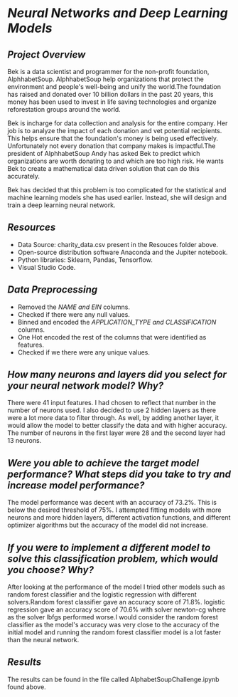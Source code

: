 # *Neural Networks and Deep Learning Models*

## *Project Overview*

Bek is a data scientist and programmer for the non-profit foundation, AlphhabetSoup. AlphhabetSoup help organizations that protect the environment and people's well-being and unify the world.The foundation has raised and donated over 10 billion dollars in the past 20 years, this money has been used to invest in life saving technologies and organize reforestation groups around the world.

Bek is incharge for data collection and analysis for the entire company. Her job is to analyze the impact of each donation and vet potential recipients. This helps ensure that the foundation's money is being used effectively. Unfortunately not every donation that company makes is impactful.The president of AlphhabetSoup Andy has asked Bek to predict which organizations are worth donating to and which are too high risk. He wants Bek to create a mathematical data driven solution that can do this accurately.

Bek has decided that this problem is too complicated for the statistical and machine learning models she has used earlier. Instead, she will design and train a deep learning neural network.

## *Resources*

* Data Source: charity_data.csv present in the      Resouces folder above.
* Open-source distribution software Anaconda and the Jupiter notebook.
* Python libraries: Sklearn, Pandas, Tensorflow.
* Visual Studio Code.

## *Data Preprocessing*

* Removed the *NAME and EIN* columns.
* Checked if there were any null values.
* Binned and encoded the *APPLICATION_TYPE and CLASSIFICATION*  columns.
* One Hot encoded the rest of the columns that were identified as features.
* Checked if we there were any unique values.

## *How many neurons and layers did you select for your neural network model? Why?*

There were 41 input features. I had chosen to reflect that number in the number of neurons used. I also decided to use 2 hidden layers as there were a lot more data to filter through. As well, by adding another layer, it would allow the model to better classify the data and with higher accuracy. The number of neurons in the first layer were 28 and the second layer had 13 neurons.

## *Were you able to achieve the target model performance? What steps did you take to try and increase model performance?*

The model performance was decent with an  accuracy of 73.2%. This is below the desired threshold of 75%. I attempted fitting models with more neurons and more hidden layers, different activation functions, and different optimizer algorithms but the accuracy of the model did not increase. 

##  *If you were to implement a different model to solve this classification problem, which would you choose? Why?* 

After looking at the performance of the model I tried other models such as random forest classifier and the logistic regression with different solvers.Random forest classifier gave an accuracy score of 71.8%. logistic regression gave an accuracy score of 70.6% with solver newton-cg where as the solver lbfgs performed worse.I would consider the random forest classifier as the model's accuracy was very close to the accuracy of the initial model and running the random forest classifier model is a lot faster than the neural network.

## *Results*

The results can be found in the file called AlphabetSoupChallenge.ipynb found above. 